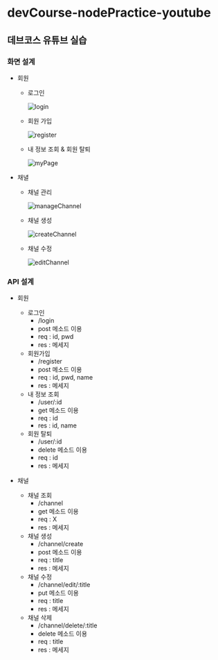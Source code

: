 # devCourse-nodePractice-youtube
## 데브코스 유튜브 실습
### 화면 설계
- 회원
  - 로그인

    ![login](https://github.com/user-attachments/assets/60d6f6c1-7725-4593-a0e7-cfc132a32413)

  - 회원 가입

    ![register](https://github.com/user-attachments/assets/02a938ba-8e8d-403e-8d33-ad2bfa6fcd25)

  - 내 정보 조회 & 회원 탈퇴
  
    ![myPage](https://github.com/user-attachments/assets/2475d6e4-092d-49a9-9aef-24b07a157d94)

- 채녈
  - 채널 관리

    ![manageChannel](https://github.com/user-attachments/assets/df727e1c-0c27-449f-9322-91cb3cb6d016)


  - 채널 생성

    ![createChannel](https://github.com/user-attachments/assets/432b3ed7-1c86-4173-860e-a6dc0ba468f0)


  - 채널 수정
    
    ![editChannel](https://github.com/user-attachments/assets/63f2a25d-2f08-4d17-94e1-9191dba4f821)


### API 설계
- 회원
  - 로그인
    - /login
    - post 메소드 이용
    - req : id, pwd
    - res : 메세지
  - 회원가입
    - /register
    - post 메소드 이용
    - req : id, pwd, name
    - res : 메세지
  - 내 정보 조회
    - /user/:id
    - get 메소드 이용
    - req : id
    - res : id, name
  - 회원 탈퇴
    - /user/:id
    - delete 메소드 이용
    - req : id
    - res : 메세지

- 채널
  - 채널 조회
    - /channel
    - get 메소드 이용
    - req : X
    - res : 메세지
  - 채널 생성
    - /channel/create
    - post 메소드 이용
    - req : title
    - res : 메세지
  - 채널 수정
    - /channel/edit/:title
    - put 메소드 이용
    - req : title
    - res : 메세지
  - 채널 삭제
    - /channel/delete/:title
    - delete 메소드 이용
    - req : title
    - res : 메세지